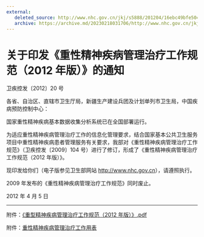 ```yaml
---
external: 
   deleted_source: http://www.nhc.gov.cn/jkj/s5888/201204/16ebc49bfe504f979eb31070fc3ac5bf.shtml
   archive: https://archive.md/20230218031706/http://www.nhc.gov.cn/jkj/s5888/201204/16ebc49bfe504f979eb31070fc3ac5bf.shtml
---
```


# 关于印发《重性精神疾病管理治疗工作规范（2012 年版）》的通知

卫疾控发〔2012〕20 号

各省、自治区、直辖市卫生厅局，新疆生产建设兵团及计划单列市卫生局，中国疾病预防控制中心：

国家重性精神疾病基本数据收集分析系统已在全国部署运行。

为适应重性精神疾病管理治疗工作的信息化管理要求，结合国家基本公共卫生服务项目中重性精神疾病患者管理服务有关要求，我部对《重性精神疾病管理治疗工作规范》（卫疾控发〔2009〕104 号）进行了修订，形成了《重性精神疾病管理治疗工作规范（2012 年版）》。

现印发给你们（电子版参见卫生部网站 <http://www.nhc.gov.cn>），请遵照执行。

2009 年发布的《重性精神疾病管理治疗工作规范》同时废止。

2012 年 4 月 5 日

---

附件：[《重型精神疾病管理治疗工作规范（2012 年版）》.pdf](https://web.archive.org/web/20230217114403/http://www.nhc.gov.cn/cmsresources/mohgjhzs/cmsrsdocument/doc14594.pdf)

附件：[重性精神疾病管理治疗工作用表](https://web.archive.org/web/20230217124441/https://www.chinacdc.cn/xjcfa/xqt/201712/P020171228505852706103.pdf)
